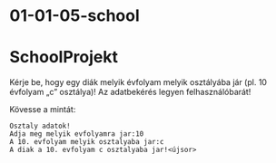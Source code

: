# 01-01-05-school
# SchoolProjekt
Kérje be, hogy egy diák melyik évfolyam melyik osztályába jár (pl. 10 évfolyam „c” osztálya)! Az adatbekérés legyen felhasználóbarát!

Kövesse a mintát:
```
Osztaly adatok!
Adja meg melyik evfolyamra jar:10
A 10. evfolyam melyik osztalyaba jar:c
A diak a 10. evfolyam c osztalyaba jar!<újsor>
```
